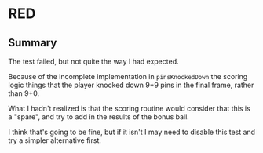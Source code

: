 # RED

## Summary

The test failed, but not quite the way I had expected.

Because of the incomplete implementation in `pinsKnockedDown`
the scoring logic things that the player knocked down 9+9
pins in the final frame, rather than 9+0.

What I hadn't realized is that the scoring routine would
consider that this is a "spare", and try to add in the
results of the bonus ball.

I think that's going to be fine, but if it isn't I
may need to disable this test and try a simpler alternative
first.
